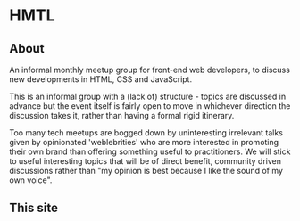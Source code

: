 # HMTL

## About

An informal monthly meetup group for front-end web developers, to discuss new developments in HTML, CSS and JavaScript.

This is an informal group with a (lack of) structure - topics are discussed in advance but the event itself is fairly open to move in whichever direction the discussion takes it, rather than having a formal rigid itinerary.

Too many tech meetups are bogged down by uninteresting irrelevant talks given by opinionated 'weblebrities' who are more interested in promoting their own brand than offering something useful to practitioners. We will stick to useful interesting topics that will be of direct benefit, community driven discussions rather than "my opinion is best because I like the sound of my own voice".


## This site

